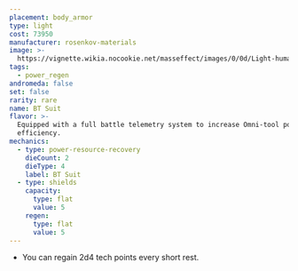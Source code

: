```yaml
---
placement: body_armor
type: light
cost: 73950
manufacturer: rosenkov-materials
image: >-
  https://vignette.wikia.nocookie.net/masseffect/images/0/0d/Light-human-Titan.png/revision/latest/scale-to-width-down/160?cb=20100209143517
tags:
  - power_regen
andromeda: false
set: false
rarity: rare
name: BT Suit
flavor: >-
  Equipped with a full battle telemetry system to increase Omni-tool power
  efficiency.
mechanics:
  - type: power-resource-recovery
    dieCount: 2
    dieType: 4
    label: BT Suit
  - type: shields
    capacity:
      type: flat
      value: 5
    regen:
      type: flat
      value: 5
---
```

- You can regain 2d4 tech points every short rest.
